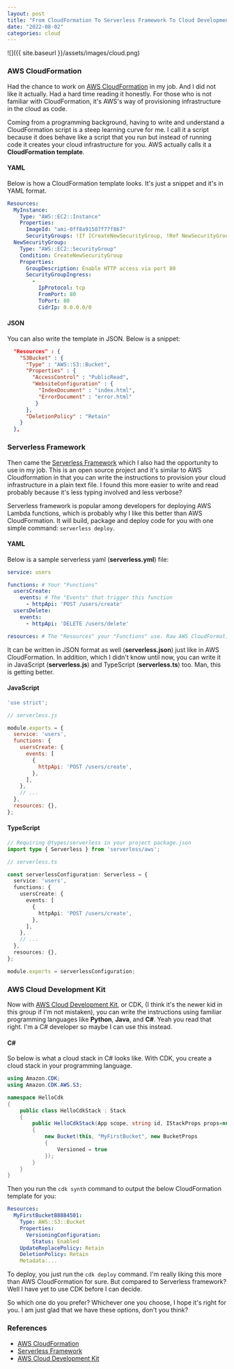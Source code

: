 ```yaml
---
layout: post
title: "From CloudFormation To Serverless Framework To Cloud Development Kit?"
date: "2022-08-02"
categories: cloud
---
```


![]({{ site.baseurl }}/assets/images/cloud.png)

### AWS CloudFormation

Had the chance to work on [AWS CloudFormation](https://aws.amazon.com/cloudformation/) in my job.  And I did not like it actually.  Had a hard time reading it honestly.  For those who is not familiar with CloudFormation, it's AWS's way of provisioning infrastructure in the cloud as code.

Coming from a programming background, having to write and understand a CloudFormation script is a steep learning curve for me.  I call it a script because it does behave like a script that you run but instead of running code it creates your cloud infrastructure for you.  AWS actually calls it a **CloudFormation template**.

#### YAML
Below is how a CloudFormation template looks.  It's just a snippet and it's in YAML format.
```yaml
Resources: 
  MyInstance: 
    Type: "AWS::EC2::Instance"
    Properties: 
      ImageId: "ami-0ff8a91507f77f867"
      SecurityGroups: !If [CreateNewSecurityGroup, !Ref NewSecurityGroup, !Ref ExistingSecurityGroup]
  NewSecurityGroup: 
    Type: "AWS::EC2::SecurityGroup"
    Condition: CreateNewSecurityGroup
    Properties: 
      GroupDescription: Enable HTTP access via port 80
      SecurityGroupIngress: 
        - 
          IpProtocol: tcp
          FromPort: 80
          ToPort: 80
          CidrIp: 0.0.0.0/0
```

#### JSON
You can also write the template in JSON.  Below is a snippet:
```json
  "Resources" : {
    "S3Bucket" : {
      "Type" : "AWS::S3::Bucket",
      "Properties" : {
        "AccessControl" : "PublicRead",
        "WebsiteConfiguration" : {
          "IndexDocument" : "index.html",
          "ErrorDocument" : "error.html"
         }
      },
      "DeletionPolicy" : "Retain"
    }
  },
```

### Serverless Framework

Then came the [Serverless Framework](https://www.serverless.com/) which I also had the opportunity to use in my job.  This is an open source project and it's similar to AWS Cloudformation in that you can write the instructions to provision your cloud infrastructure in a plain text file.  I found this more easier to write and read probably because it's less typing involved and less verbose?

Serverless framework is popular among developers for deploying AWS Lambda functions, which is probably why I like this better than AWS CloudFormation.  It will build, package and deploy code for you with one simple command: `serverless deploy`.

#### YAML
Below is a sample serverless yaml (**serverless.yml**) file:
```yaml
service: users

functions: # Your "Functions"
  usersCreate:
    events: # The "Events" that trigger this function
      - httpApi: 'POST /users/create'
  usersDelete:
    events:
      - httpApi: 'DELETE /users/delete'

resources: # The "Resources" your "Functions" use. Raw AWS CloudFormation goes in here.
```

It can be written in JSON format as well (**serverless.json**) just like in AWS CloudFormation.  In addition, which I didn't know until now, you can write it in JavaScript (**serverless.js**) and TypeScript (**serverless.ts**) too.  Man, this is getting better.

#### JavaScript
```js
'use strict';

// serverless.js

module.exports = {
  service: 'users',
  functions: {
    usersCreate: {
      events: [
        {
          httpApi: 'POST /users/create',
        },
      ],
    },
    // ...
  },
  resources: {},
};
```

#### TypeScript
```ts
// Requiring @types/serverless in your project package.json
import type { Serverless } from 'serverless/aws';

// serverless.ts

const serverlessConfiguration: Serverless = {
  service: 'users',
  functions: {
    usersCreate: {
      events: [
        {
          httpApi: 'POST /users/create',
        },
      ],
    },
    // ...
  },
  resources: {},
};

module.exports = serverlessConfiguration;
```

### AWS Cloud Development Kit
Now with [AWS Cloud Development Kit](https://aws.amazon.com/cdk/), or CDK, (I think it's the newer kid in this group if I'm not mistaken), you can write the instructions using familiar programming languages like **Python**, **Java**, and **C#**.  Yeah you read that right.  I'm a C# developer so maybe I can use this instead.

#### C#
So below is what a cloud stack in C# looks like.  With CDK, you create a cloud stack in your programming language.
```c#
using Amazon.CDK;
using Amazon.CDK.AWS.S3;

namespace HelloCdk
{
    public class HelloCdkStack : Stack
    {
        public HelloCdkStack(App scope, string id, IStackProps props=null) : base(scope, id, props)
        {
            new Bucket(this, "MyFirstBucket", new BucketProps
            {
                Versioned = true
            });
        }
    }
}
```

Then you run the `cdk synth` command to output the below CloudFormation template for you:
```yaml
Resources:
  MyFirstBucketB8884501:
    Type: AWS::S3::Bucket
    Properties:
      VersioningConfiguration:
        Status: Enabled
    UpdateReplacePolicy: Retain
    DeletionPolicy: Retain
    Metadata:...
```

To deploy, you just run the `cdk deploy` command.  I'm really liking this more than AWS CloudFormation for sure.  But compared to Serverless framework?  Well I have yet to use CDK before I can decide.

So which one do you prefer?  Whichever one you choose, I hope it's right for you.  I am just glad that we have these options, don't you think?


### References
* [AWS CloudFormation](https://aws.amazon.com/cloudformation/)
* [Serverless Framework](https://www.serverless.com/)
* [AWS Cloud Development Kit](https://aws.amazon.com/cdk/)
